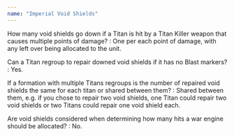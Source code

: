 ```yaml
---
name: "Imperial Void Shields"
---
```

How many void shields go down if a Titan is hit by a Titan Killer weapon that causes multiple points of damage?
: One per each point of damage, with any left over being allocated to the unit.

Can a Titan regroup to repair downed void shields if it has no Blast markers?
: Yes.

If a formation with multiple Titans regroups is the number of repaired void shields the same for each titan or shared between them?
: Shared between them, e.g. if you chose to repair two void shields, one Titan could repair two void shields or two Titans could repair one void shield each.

Are void shields considered when determining how many hits a war engine should be allocated?
: No.